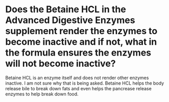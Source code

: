 # Does the Betaine HCL in the Advanced Digestive Enzymes supplement render the enzymes to become inactive and if not, what in the formula ensures the enzymes will not become inactive?

Betaine HCL is an enzyme itself and does not render other enzymes inactive. I am not sure why that is being asked. Betaine HCL helps the body release bile to break down fats and even helps the pancrease release enzymes to help break down food.